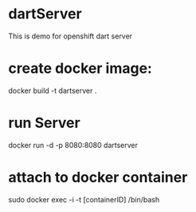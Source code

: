 # dartServer

This is demo for openshift dart server

# create docker image:

docker  build  -t dartserver .

# run Server

docker run -d -p 8080:8080 dartserver

# attach to docker container

sudo docker exec -i -t  [containerID] /bin/bash

